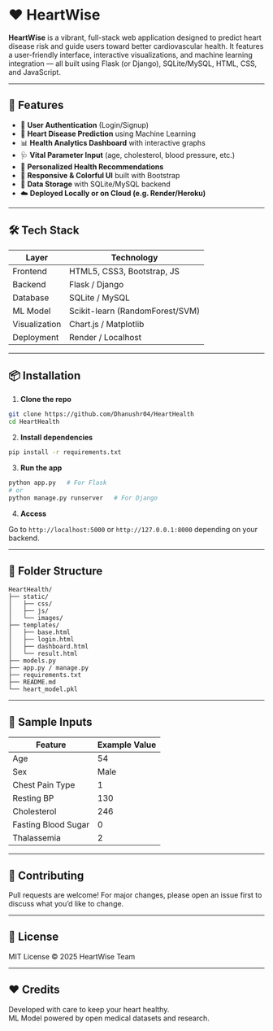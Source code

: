 
# ❤️ HeartWise

**HeartWise** is a vibrant, full-stack web application designed to predict heart disease risk and guide users toward better cardiovascular health. It features a user-friendly interface, interactive visualizations, and machine learning integration — all built using Flask (or Django), SQLite/MySQL, HTML, CSS, and JavaScript.

---

## 🚀 Features

- 🔐 **User Authentication** (Login/Signup)
- 🧠 **Heart Disease Prediction** using Machine Learning
- 📊 **Health Analytics Dashboard** with interactive graphs
- 🩺 **Vital Parameter Input** (age, cholesterol, blood pressure, etc.)
- 💬 **Personalized Health Recommendations**
- 📱 **Responsive & Colorful UI** built with Bootstrap
- 📁 **Data Storage** with SQLite/MySQL backend
- ☁️ **Deployed Locally or on Cloud (e.g. Render/Heroku)**

---

## 🛠️ Tech Stack

| Layer         | Technology               |
|---------------|---------------------------|
| Frontend      | HTML5, CSS3, Bootstrap, JS |
| Backend       | Flask / Django            |
| Database      | SQLite / MySQL            |
| ML Model      | Scikit-learn (RandomForest/SVM) |
| Visualization | Chart.js / Matplotlib     |
| Deployment    | Render / Localhost        |

---

## 📦 Installation

1. **Clone the repo**

```bash
git clone https://github.com/Dhanushr04/HeartHealth
cd HeartHealth
```

2. **Install dependencies**

```bash
pip install -r requirements.txt
```

3. **Run the app**

```bash
python app.py   # For Flask
# or
python manage.py runserver   # For Django
```

4. **Access**

Go to `http://localhost:5000` or `http://127.0.0.1:8000` depending on your backend.

---

## 📁 Folder Structure

```
HeartHealth/
├── static/
│   ├── css/
│   ├── js/
│   └── images/
├── templates/
│   ├── base.html
│   ├── login.html
│   ├── dashboard.html
│   └── result.html
├── models.py
├── app.py / manage.py
├── requirements.txt
├── README.md
└── heart_model.pkl
```

---

## 🧪 Sample Inputs

| Feature             | Example Value |
|---------------------|----------------|
| Age                 | 54             |
| Sex                 | Male           |
| Chest Pain Type     | 1              |
| Resting BP          | 130            |
| Cholesterol         | 246            |
| Fasting Blood Sugar | 0              |
| Thalassemia         | 2              |

---

## 🤝 Contributing

Pull requests are welcome! For major changes, please open an issue first to discuss what you’d like to change.

---

## 📄 License

MIT License © 2025 HeartWise Team

---

## ❤️ Credits

Developed with care to keep your heart healthy.  
ML Model powered by open medical datasets and research.
